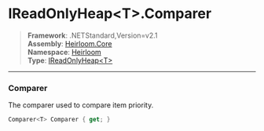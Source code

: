 # IReadOnlyHeap\<T>.Comparer

> **Framework**: .NETStandard,Version=v2.1  
> **Assembly**: [Heirloom.Core][0]  
> **Namespace**: [Heirloom][0]  
> **Type**: [IReadOnlyHeap\<T>][1]  

--------------------------------------------------------------------------------

### Comparer

The comparer used to compare item priority.

```cs
Comparer<T> Comparer { get; }
```

[0]: ..\Heirloom.Core.md
[1]: Heirloom.IReadOnlyHeap[T].md
